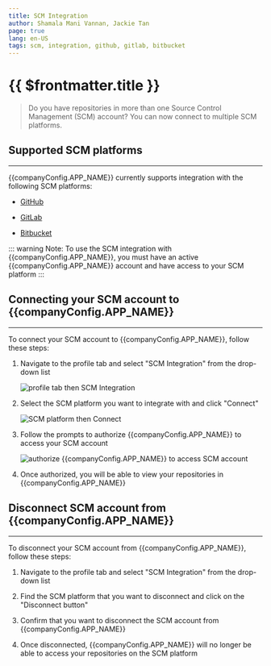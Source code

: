 ```yaml
---
title: SCM Integration
author: Shamala Mani Vannan, Jackie Tan
page: true
lang: en-US
tags: scm, integration, github, gitlab, bitbucket
---
```


<script setup>
import { companyConfig } from '../../../config/companyConfig.js'
</script>
<ClientOnly>

# {{ $frontmatter.title }}

> Do you have repositories in more than one Source Control Management (SCM) account? You can now connect to multiple SCM platforms.

## Supported SCM platforms

<hr class="thick" />

{{companyConfig.APP_NAME}} currently supports integration with the following SCM platforms:

- [GitHub](https://github.com)

- [GitLab](https://gitlab.com)

- [Bitbucket](https://bitbucket.org)

::: warning Note:
To use the SCM integration with {{companyConfig.APP_NAME}}, you must have an active {{companyConfig.APP_NAME}} account and have access to your SCM platform
:::

## Connecting your SCM account to {{companyConfig.APP_NAME}}

<hr class="thick" />

To connect your SCM account to {{companyConfig.APP_NAME}}, follow these steps:

1. Navigate to the profile tab and select "SCM Integration" from the drop-down list

   ![profile tab then SCM Integration](/images/Get-Started/SCM-Integration-1.png)

2. Select the SCM platform you want to integrate with and click "Connect"

   ![SCM platform then Connect](/images/Get-Started/SCM-Integration-2.png)

3. Follow the prompts to authorize {{companyConfig.APP_NAME}} to access your SCM account

   ![authorize {{companyConfig.APP_NAME}} to access SCM account](/images/Get-Started/SCM-Integration-3.png)

4. Once authorized, you will be able to view your repositories in {{companyConfig.APP_NAME}}

## Disconnect SCM account from {{companyConfig.APP_NAME}}

<hr class="thick" />

To disconnect your SCM account from {{companyConfig.APP_NAME}}, follow these steps:

1. Navigate to the profile tab and select "SCM Integration" from the drop-down list

2. Find the SCM platform that you want to disconnect and click on the "Disconnect button"

3. Confirm that you want to disconnect the SCM account from {{companyConfig.APP_NAME}}

4. Once disconnected, {{companyConfig.APP_NAME}} will no longer be able to access your repositories on the SCM platform

</ClientOnly>
